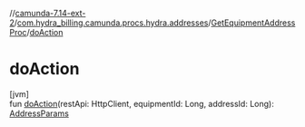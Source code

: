 //[camunda-7.14-ext-2](../../../index.md)/[com.hydra_billing.camunda.procs.hydra.addresses](../index.md)/[GetEquipmentAddressProc](index.md)/[doAction](do-action.md)

# doAction

[jvm]\
fun [doAction](do-action.md)(restApi: HttpClient, equipmentId: Long, addressId: Long): [AddressParams](../../com.hydra_billing.camunda.api.hydra.rest.v2.net_devices.types/-address-params/index.md)
